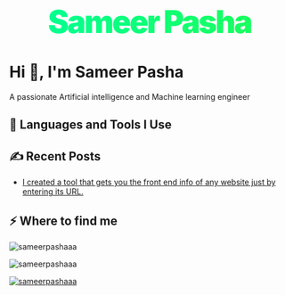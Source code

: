  <!DOCTYPE html>
<html lang="en">
<head>
  <meta charset="UTF-8" />
  <meta name="viewport" content="width=device-width, initial-scale=1.0" />
  <title>Sameer Pasha</title>
  <style>
    @keyframes gradientText {
      0% { background-position: 0% 50%; }
      50% { background-position: 100% 50%; }
      100% { background-position: 0% 50%; }
    }

    @keyframes snowflakes-fall {
      0% { top: -10%; }
      100% { top: 100%; }
    }

    @keyframes snowflakes-shake {
      0% { transform: translateX(0px); }
      50% { transform: translateX(80px); }
      100% { transform: translateX(0px); }
    }

    .neon-heading {
      font-family: 'Inter', sans-serif;
      margin: 0;
      font-size: 4em;
      font-weight: 900;
      letter-spacing: -.05em;
      text-align: center;
      background: linear-gradient(270deg, #39ff14, #00ff99);
      background-size: 200%;
      background-clip: text;
      -webkit-background-clip: text;
      -webkit-text-fill-color: transparent;
      animation: gradientText 3s ease infinite;
    }

    .snowflake {
      color: #fff;
      font-size: 1em;
      font-family: Arial;
      text-shadow: 0 0 1px #000;
      position: fixed;
      top: -10%;
      z-index: 9999;
      user-select: none;
      pointer-events: none;
      animation-name: snowflakes-fall, snowflakes-shake;
      animation-duration: 10s, 3s;
      animation-timing-function: linear, ease-in-out;
      animation-iteration-count: infinite, infinite;
    }

    .snowflake:nth-of-type(1) { left: 5%; animation-delay: 0s, 0s; }
    .snowflake:nth-of-type(2) { left: 15%; animation-delay: 1s, 1s; }
    .snowflake:nth-of-type(3) { left: 25%; animation-delay: 2s, 0.5s; }
    .snowflake:nth-of-type(4) { left: 35%; animation-delay: 3s, 2s; }
    .snowflake:nth-of-type(5) { left: 50%; animation-delay: 4s, 1s; }
    .snowflake:nth-of-type(6) { left: 65%; animation-delay: 5s, 1.5s; }
    .snowflake:nth-of-type(7) { left: 75%; animation-delay: 6s, 2.5s; }
    .snowflake:nth-of-type(8) { left: 85%; animation-delay: 7s, 0.5s; }
    .snowflake:nth-of-type(9) { left: 95%; animation-delay: 8s, 2s; }
  </style>
</head>
<body>
  <h1 class="neon-heading">Sameer Pasha</h1>
  <div class="snowflake">❅</div>
  <div class="snowflake">❅</div>
  <div class="snowflake">❅</div>
  <div class="snowflake">❅</div>
  <div class="snowflake">❅</div>
  <div class="snowflake">❅</div>
  <div class="snowflake">❅</div>
  <h1>Hi 👋, I'm Sameer Pasha</h1>
  <p>A passionate Artificial intelligence and Machine learning engineer</p>
  <h2>🚀 Languages and Tools I Use</h2>
  <p><!-- ICON LINKS AS IN USER INPUT (omitted for brevity) --></p>
  <h2>✍️ Recent Posts</h2>
  <ul>
    <li><a target="_blank" href="https://github.com/sameerpashaaa/SiteSnapper">I created a tool that gets you the front end info of any website just by entering its URL.</a></li>
  </ul>
  <h2>⚡️ Where to find me</h2>
  <p><!-- SOCIAL BADGES AS IN USER INPUT (omitted for brevity) --></p>
  <p><img align="center" src="https://github-readme-stats.vercel.app/api?username=sameerpashaaa&show_icons=true&locale=en" alt="sameerpashaaa" /></p>
  <p><img align="center" src="https://github-readme-streak-stats.herokuapp.com/?user=sameerpashaaa&" alt="sameerpashaaa" /></p>
  <p><a href="https://github.com/ryo-ma/github-profile-trophy"><img src="https://github-profile-trophy.vercel.app/?username=sameerpashaaa" alt="sameerpashaaa" /></a></p>
</body>
</html>
